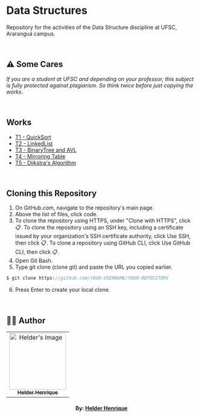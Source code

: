 # Data Structures
Repository for the activities of the Data Structure discipline at UFSC, Araranguá campus.

<br>

## ⚠️ Some Cares
*If you are a student at UFSC and depending on your professor, this subject is fully protected against plagiarism. So think twice before just copying the works.*

<br>

## Works

- [T1 - QuickSort](https://github.com/helderhsilva/Data-Structures/tree/main/Trabalhos/Unidade_2)
- [T2 - LinkedList](https://github.com/helderhsilva/Data-Structures/tree/main/Trabalhos/Unidade_3)
- [T3 - BinaryTree and AVL](https://github.com/helderhsilva/Data-Structures/tree/main/Trabalhos/Unidade_4)
- [T4 - Mirroring Table](https://github.com/helderhsilva/Data-Structures/tree/main/Trabalhos/Unidade_5)
- [T5 - Dijkstra's Algorithm](https://github.com/helderhsilva/Data-Structures/tree/main/Trabalhos/Unidade_6)

<br>

## Cloning this Repository
1. On GitHub.com, navigate to the repository's main page.
2. Above the list of files, click code.
3. To clone the repository using HTTPS, under "Clone with HTTPS", click 📋. To clone the repository using an SSH key, including a certificate issued by your organization's SSH certificate authority, click Use SSH, then click 📋. To clone a repository using GitHub CLI, click Use GitHub CLI, then click 📋.
4. Open Git Bash.
5. Type git clone (clone git) and paste the URL you copied earlier.
```c
$ git clone https://github.com/YOUR-USERNAME/YOUR-REPOSITORY
```
6. Press Enter to create your local clone.

<br>

## 👨‍💻 Author

<table align="center">
    <tr>
        <td align="center">
            <a href="https://github.com/helderhsilva">
                <img src="https://ik.imagekit.io/helderhsilva/myAvatar_1RkEQbhir.png?ik-sdk-version=javascript-1.4.3&updatedAt=1643634706178" width="150px;" alt="Helder's Image" />
                <br />
                <sub><b>Helder Henrique</b></sub>
            </a>
        </td>    
    </tr>
</table>
<h4 align="center">
   By: <a href="https://www.linkedin.com/in/helderhsilva/" target="_blank"> Helder Henrique </a>
</h4>